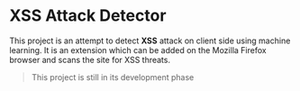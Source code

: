 # XSS Attack Detector

This project is an attempt to detect **XSS** attack on client side using machine learning. It is an extension which can be added on the Mozilla Firefox browser and scans the site for XSS threats. 
>This project is still in its development phase
